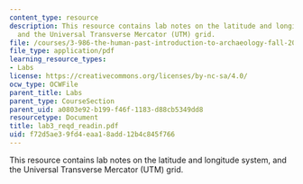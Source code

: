 ```yaml
---
content_type: resource
description: This resource contains lab notes on the latitude and longitude system,
  and the Universal Transverse Mercator (UTM) grid.
file: /courses/3-986-the-human-past-introduction-to-archaeology-fall-2006/f72d5ae39fd4eaa18add12b4c845f766_lab3_reqd_readin.pdf
file_type: application/pdf
learning_resource_types:
- Labs
license: https://creativecommons.org/licenses/by-nc-sa/4.0/
ocw_type: OCWFile
parent_title: Labs
parent_type: CourseSection
parent_uid: a0803e92-b199-f46f-1183-d88cb5349dd8
resourcetype: Document
title: lab3_reqd_readin.pdf
uid: f72d5ae3-9fd4-eaa1-8add-12b4c845f766
---
```

This resource contains lab notes on the latitude and longitude system, and the Universal Transverse Mercator (UTM) grid.